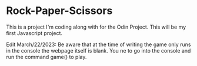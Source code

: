 # Rock-Paper-Scissors

This is a project I'm coding along with for the Odin Project. This will be my first Javascript project. 

Edit March/22/2023: Be aware that at the time of writing the game only runs in the console the webpage itself is blank. You ne to go into the console and run the command game() to play.
